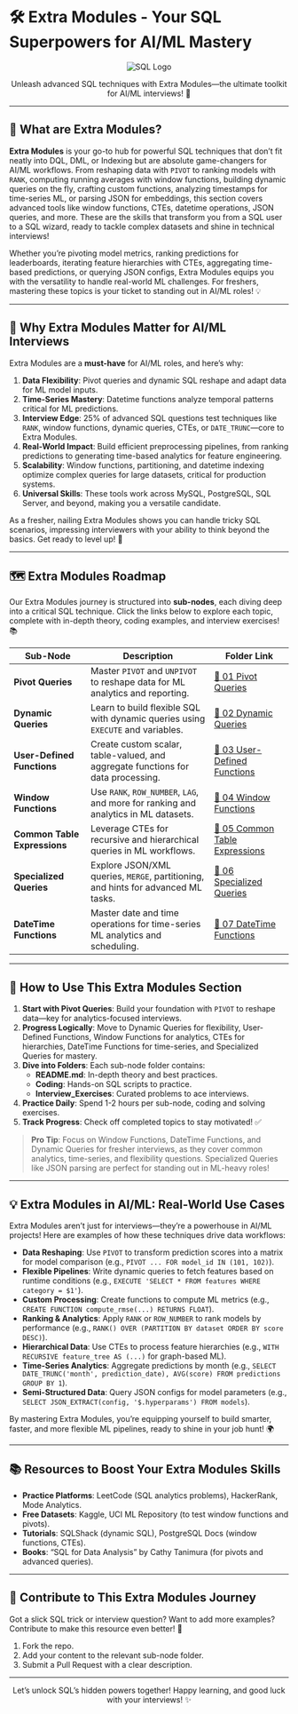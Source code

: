 # 🛠️ Extra Modules - Your SQL Superpowers for AI/ML Mastery

<div align="center">
  <img src="https://img.shields.io/badge/SQL-4479A1?style=for-the-badge&logo=postgresql&logoColor=white" alt="SQL Logo" />
</div>

<p align="center">Unleash advanced SQL techniques with Extra Modules—the ultimate toolkit for AI/ML interviews! 🚀</p>

---

## 🌟 What are Extra Modules?

**Extra Modules** is your go-to hub for powerful SQL techniques that don’t fit neatly into DQL, DML, or Indexing but are absolute game-changers for AI/ML workflows. From reshaping data with `PIVOT` to ranking models with `RANK`, computing running averages with window functions, building dynamic queries on the fly, crafting custom functions, analyzing timestamps for time-series ML, or parsing JSON for embeddings, this section covers advanced tools like window functions, CTEs, datetime operations, JSON queries, and more. These are the skills that transform you from a SQL user to a SQL wizard, ready to tackle complex datasets and shine in technical interviews!

Whether you’re pivoting model metrics, ranking predictions for leaderboards, iterating feature hierarchies with CTEs, aggregating time-based predictions, or querying JSON configs, Extra Modules equips you with the versatility to handle real-world ML challenges. For freshers, mastering these topics is your ticket to standing out in AI/ML roles! 💡

---

## 🎯 Why Extra Modules Matter for AI/ML Interviews

Extra Modules are a **must-have** for AI/ML roles, and here’s why:

1. **Data Flexibility**: Pivot queries and dynamic SQL reshape and adapt data for ML model inputs.
2. **Time-Series Mastery**: Datetime functions analyze temporal patterns critical for ML predictions.
3. **Interview Edge**: 25% of advanced SQL questions test techniques like `RANK`, window functions, dynamic queries, CTEs, or `DATE_TRUNC`—core to Extra Modules.
4. **Real-World Impact**: Build efficient preprocessing pipelines, from ranking predictions to generating time-based analytics for feature engineering.
5. **Scalability**: Window functions, partitioning, and datetime indexing optimize complex queries for large datasets, critical for production systems.
6. **Universal Skills**: These tools work across MySQL, PostgreSQL, SQL Server, and beyond, making you a versatile candidate.

As a fresher, nailing Extra Modules shows you can handle tricky SQL scenarios, impressing interviewers with your ability to think beyond the basics. Get ready to level up! 🌟

---

## 🗺️ Extra Modules Roadmap

Our Extra Modules journey is structured into **sub-nodes**, each diving deep into a critical SQL technique. Click the links below to explore each topic, complete with in-depth theory, coding examples, and interview exercises! 📚

| Sub-Node | Description | Folder Link |
|----------|-------------|-------------|
| **Pivot Queries** | Master `PIVOT` and `UNPIVOT` to reshape data for ML analytics and reporting. | [📂 01 Pivot Queries](./01%20Pivot%20Queries) |
| **Dynamic Queries** | Learn to build flexible SQL with dynamic queries using `EXECUTE` and variables. | [📂 02 Dynamic Queries](./02%20Dynamic%20Queries) |
| **User-Defined Functions** | Create custom scalar, table-valued, and aggregate functions for data processing. | [📂 03 User-Defined Functions](./03%20User-Defined%20Functions) |
| **Window Functions** | Use `RANK`, `ROW_NUMBER`, `LAG`, and more for ranking and analytics in ML datasets. | [📂 04 Window Functions](./04%20Window%20Functions) |
| **Common Table Expressions** | Leverage CTEs for recursive and hierarchical queries in ML workflows. | [📂 05 Common Table Expressions](./05%20Common%20Table%20Expressions) |
| **Specialized Queries** | Explore JSON/XML queries, `MERGE`, partitioning, and hints for advanced ML tasks. | [📂 06 Specialized Queries](./08%20Specialized%20Queries) |
| **DateTime Functions** | Master date and time operations for time-series ML analytics and scheduling. | [📂 07 DateTime Functions](./07%20DateTime%20Functions) |


---

## 🚀 How to Use This Extra Modules Section

1. **Start with Pivot Queries**: Build your foundation with `PIVOT` to reshape data—key for analytics-focused interviews.
2. **Progress Logically**: Move to Dynamic Queries for flexibility, User-Defined Functions, Window Functions for analytics, CTEs for hierarchies, DateTime Functions for time-series, and Specialized Queries for mastery.
3. **Dive into Folders**: Each sub-node folder contains:
   - **README.md**: In-depth theory and best practices.
   - **Coding**: Hands-on SQL scripts to practice.
   - **Interview_Exercises**: Curated problems to ace interviews.
4. **Practice Daily**: Spend 1-2 hours per sub-node, coding and solving exercises.
5. **Track Progress**: Check off completed topics to stay motivated! ✅

> **Pro Tip**: Focus on Window Functions, DateTime Functions, and Dynamic Queries for fresher interviews, as they cover common analytics, time-series, and flexibility questions. Specialized Queries like JSON parsing are perfect for standing out in ML-heavy roles!

---

## 💡 Extra Modules in AI/ML: Real-World Use Cases

Extra Modules aren’t just for interviews—they’re a powerhouse in AI/ML projects! Here are examples of how these techniques drive data workflows:

- **Data Reshaping**: Use `PIVOT` to transform prediction scores into a matrix for model comparison (e.g., `PIVOT ... FOR model_id IN (101, 102)`).
- **Flexible Pipelines**: Write dynamic queries to fetch features based on runtime conditions (e.g., `EXECUTE 'SELECT * FROM features WHERE category = $1'`).
- **Custom Processing**: Create functions to compute ML metrics (e.g., `CREATE FUNCTION compute_rmse(...) RETURNS FLOAT`).
- **Ranking & Analytics**: Apply `RANK` or `ROW_NUMBER` to rank models by performance (e.g., `RANK() OVER (PARTITION BY dataset ORDER BY score DESC)`).
- **Hierarchical Data**: Use CTEs to process feature hierarchies (e.g., `WITH RECURSIVE feature_tree AS (...)` for graph-based ML).
- **Time-Series Analytics**: Aggregate predictions by month (e.g., `SELECT DATE_TRUNC('month', prediction_date), AVG(score) FROM predictions GROUP BY 1`).
- **Semi-Structured Data**: Query JSON configs for model parameters (e.g., `SELECT JSON_EXTRACT(config, '$.hyperparams') FROM models`).

By mastering Extra Modules, you’re equipping yourself to build smarter, faster, and more flexible ML pipelines, ready to shine in your job hunt! 🌍

---

## 📚 Resources to Boost Your Extra Modules Skills

- **Practice Platforms**: LeetCode (SQL analytics problems), HackerRank, Mode Analytics.
- **Free Datasets**: Kaggle, UCI ML Repository (to test window functions and pivots).
- **Tutorials**: SQLShack (dynamic SQL), PostgreSQL Docs (window functions, CTEs).
- **Books**: “SQL for Data Analysis” by Cathy Tanimura (for pivots and advanced queries).

---

## 🤝 Contribute to This Extra Modules Journey

Got a slick SQL trick or interview question? Want to add more examples? Contribute to make this resource even better! 🌟
1. Fork the repo.
2. Add your content to the relevant sub-node folder.
3. Submit a Pull Request with a clear description.

---

<div align="center">
  <p>Let’s unlock SQL’s hidden powers together! Happy learning, and good luck with your interviews! ✨</p>
</div>